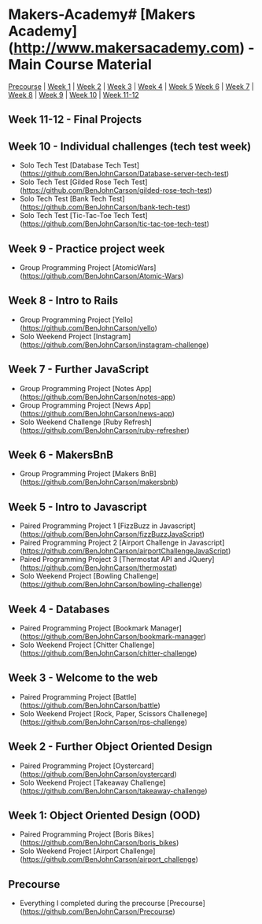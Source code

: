 # Makers-Academy# [Makers Academy] (http://www.makersacademy.com) - Main Course Material

[Precourse](#Precourse) | [Week 1](#Week1) | [Week 2](#Week2) | [Week 3](#Week3) | [Week 4](#Week4) | [Week 5](#Week5) 
[Week 6](#Week6) | [Week 7](#Week7) | [Week 8](#Week8) | [Week 9](#Week9) | [Week 10](#Week10) | [Week 11-12](#Week1112)

## <a name="Week1112">Week 11-12 - Final Projects</a>

## <a name="Week10">Week 10 - Individual challenges (tech test week)</a>
* Solo Tech Test [Database Tech Test] (https://github.com/BenJohnCarson/Database-server-tech-test)
* Solo Tech Test [Gilded Rose Tech Test] (https://github.com/BenJohnCarson/gilded-rose-tech-test)
* Solo Tech Test [Bank Tech Test] (https://github.com/BenJohnCarson/bank-tech-test)
* Solo Tech Test [Tic-Tac-Toe Tech Test] (https://github.com/BenJohnCarson/tic-tac-toe-tech-test)

## <a name="Week9">Week 9 - Practice project week</a>
* Group Programming Project [AtomicWars] (https://github.com/BenJohnCarson/Atomic-Wars)

## <a name="Week8">Week 8 - Intro to Rails</a>
* Group Programming Project [Yello] (https://github.com/BenJohnCarson/yello)
* Solo Weekend Project [Instagram] (https://github.com/BenJohnCarson/instagram-challenge)

## <a name="Week7">Week 7 - Further JavaScript</a>
* Group Programming Project [Notes App] (https://github.com/BenJohnCarson/notes-app)
* Group Programming Project [News App] (https://github.com/BenJohnCarson/news-app)
* Solo Weekend Challenge [Ruby Refresh] (https://github.com/BenJohnCarson/ruby-refresher)

## <a name="Week6">Week 6 - MakersBnB</a>
* Group Programming Project [Makers BnB] (https://github.com/BenJohnCarson/makersbnb)

## <a name="Week5">Week 5 - Intro to Javascript</a>
* Paired Programming Project 1 [FizzBuzz in Javascript] (https://github.com/BenJohnCarson/fizzBuzzJavaScript)
* Paired Programming Project 2 [Airport Challenge in Javascript] (https://github.com/BenJohnCarson/airportChallengeJavaScript)
* Paired Programming Project 3 [Thermostat API and JQuery] (https://github.com/BenJohnCarson/thermostat)
* Solo Weekend Project [Bowling Challenge] (https://github.com/BenJohnCarson/bowling-challenge)

## <a name="Week4">Week 4 - Databases</a>
* Paired Programming Project [Bookmark Manager] (https://github.com/BenJohnCarson/bookmark-manager)
* Solo Weekend Project [Chitter Challenge] (https://github.com/BenJohnCarson/chitter-challenge)

## <a name="Week3">Week 3 - Welcome to the web</a>
* Paired Programming Project [Battle] (https://github.com/BenJohnCarson/battle)
* Solo Weekend Project [Rock, Paper, Scissors Challenege] (https://github.com/BenJohnCarson/rps-challenge)

## <a name="Week2">Week 2 - Further Object Oriented Design</a>
* Paired Programming Project [Oystercard] (https://github.com/BenJohnCarson/oystercard)
* Solo Weekend Project [Takeaway Challenge] (https://github.com/BenJohnCarson/takeaway-challenge)

## <a name="Week1">Week 1: Object Oriented Design (OOD)</a>
* Paired Programming Project [Boris Bikes] (https://github.com/BenJohnCarson/boris_bikes)
* Solo Weekend Project [Airport Challenge] (https://github.com/BenJohnCarson/airport_challenge)

## <a name="Precourse">Precourse</a>
* Everything I completed during the precourse [Precourse] (https://github.com/BenJohnCarson/Precourse)
